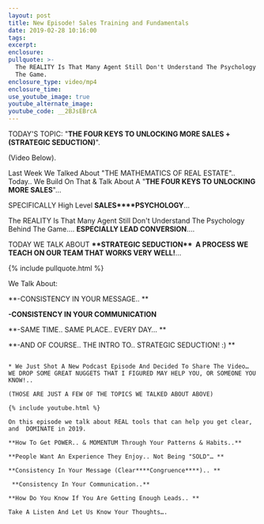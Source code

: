 ```yaml
---
layout: post
title: New Episode! Sales Training and Fundamentals
date: 2019-02-28 10:16:00
tags:
excerpt:
enclosure:
pullquote: >-
  The REALITY Is That Many Agent Still Don't Understand The Psychology Behind
  The Game.
enclosure_type: video/mp4
enclosure_time:
use_youtube_image: true
youtube_alternate_image:
youtube_code: __2BJsEBrcA
---
```


TODAY'S TOPIC: "**THE FOUR KEYS TO UNLOCKING MORE SALES +(STRATEGIC SEDUCTION)**". 

(Video Below).

Last Week We Talked About "THE MATHEMATICS OF REAL ESTATE".. Today.. We Build On That & Talk About A "**THE FOUR KEYS TO UNLOCKING MORE SALES**"…

SPECIFICALLY High Level **SALES****PSYCHOLOGY**… 

The REALITY Is That Many Agent Still Don't Understand The Psychology Behind The Game…. **ESPECIALLY LEAD CONVERSION**…. 

TODAY WE TALK ABOUT **\*\*STRATEGIC SEDUCTION\*\*  A PROCESS WE TEACH ON OUR TEAM THAT WORKS VERY WELL!**…

{% include pullquote.html %}

We Talk About:

**-CONSISTENCY IN YOUR MESSAGE.. **

**-CONSISTENCY IN YOUR COMMUNICATION**

**-SAME TIME.. SAME PLACE.. EVERY DAY… **

**-AND OF COURSE.. THE INTRO TO.. STRATEGIC SEDUCTION! :) **

~~~~~~~~~~~~~~~~~~~~~~~~~~~~~~~~~~~~~~~~~~~~~~~~~~~~~~~~

* We Just Shot A New Podcast Episode And Decided To Share The Video… WE DROP SOME GREAT NUGGETS THAT I FIGURED MAY HELP YOU, OR SOMEONE YOU KNOW!.. 

(THOSE ARE JUST A FEW OF THE TOPICS WE TALKED ABOUT ABOVE)

{% include youtube.html %}

On this episode we talk about REAL tools that can help you get clear, and  DOMINATE in 2019. 

**How To Get POWER.. & MOMENTUM Through Your Patterns & Habits..**

**People Want An Experience They Enjoy.. Not Being "SOLD"… **

**Consistency In Your Message (Clear****Congruence****).. **

 **Consistency In Your Communication..**

**How Do You Know If You Are Getting Enough Leads.. **

Take A Listen And Let Us Know Your Thoughts….